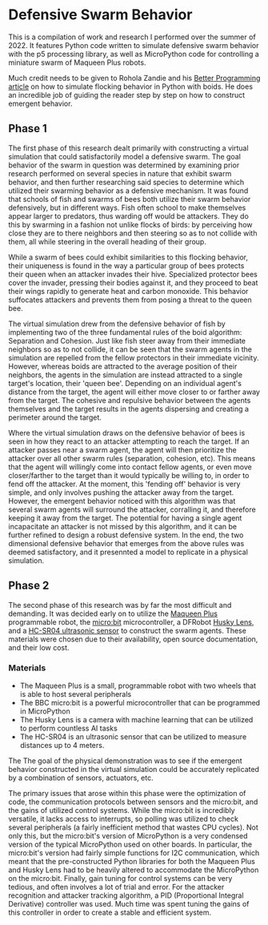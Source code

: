# Defensive Swarm Behavior
This is a compilation of work and research I performed over the summer of 2022. It features Python code written to simulate defensive swarm behavior with the p5 processing library, as well as MicroPython code for controlling a miniature swarm of Maqueen Plus robots. 

Much credit needs to be given to Rohola Zandie and his [Better Programming article](https://betterprogramming.pub/boids-simulating-birds-flock-behavior-in-python-9fff99375118) on how to simulate flocking behavior in  Python with boids. He does an incredible job of guiding the reader step by step on how to construct emergent behavior. 


## Phase 1

The first phase of this research dealt primarily with constructing a virtual simulation that could satisfactorily model a defensive swarm. The goal behavior of the swarm in question was determined by examining prior research performed on several species in nature that exhibit swarm behavior, and then further researching said species to determine which utilized their swarming behavior as a defensive mechanism. It was found that schools of fish and swarms of bees both utilize their swarm behavior defensively, but in different ways. Fish often school to make themselves appear larger to predators, thus warding off would be attackers. They do this by swarming in a fashion not unlike flocks of birds: by perceiving how close they are to there neighbors and then steering so as to not collide with them, all while steering in the overall heading of their group.

While a swarm of bees could exhibit similarities to this flocking behavior, their uniqueness is found in the way a particular group of bees protects their queen when an attacker invades their hive. Specialized protector bees cover the invader, pressing their bodies against it, and they proceed to beat their wings rapidly to generate heat and carbon monoxide. This behavior suffocates attackers and prevents them from posing a threat to the queen bee. 

The virtual simulation drew from the defensive behavior of fish by implementing two of the three fundamental rules of the boid algorithm: Separation and Cohesion. Just like fish steer away from their immediate neighbors so as to not collide, it can be seen that the swarm agents in the simulation are repelled from the fellow protectors in their immediate vicinity. However, whereas boids are attracted to the average position of their neighbors, the agents in the simulation are instead attracted to a single target's location, their 'queen bee'. Depending on an individual agent's distance from the target, the agent will either move closer to or farther away from the target. The cohesive and repulsive behavior between the agents themselves and the target results in the agents dispersing and creating a perimeter around the target. 

Where the virtual simulation draws on the defensive behavior of bees is seen in how they react to an attacker attempting to reach the target. If an attacker passes near a swarm agent, the agent will then prioritize the attacker over all other swarm rules (separation, cohesion, etc). This means that the agent will willingly come into contact fellow agents, or even move closer/farther to the target than it would typically be willing to, in order to fend off the attacker. At the moment, this 'fending off' behavior is very simple, and only involves pushing the attacker away from the target. However, the emergent behavior noticed with this algorithm was that several swarm agents will surround the attacker, corralling it, and therefore keeping it away from the target. The potential for having a single agent incapacitate an attacker is not missed by this algorithm, and it can be further refined to design a robust defensive system. In the end, the two dimensional defensive behavior that emerges from the above rules was deemed satisfactory, and it presennted a model to replicate in a physical simulation. 

## Phase 2

The second phase of this research was by far the most difficult and demanding. It was decided early on to utilize the [Maqueen Plus](https://www.dfrobot.com/product-2026.html) programmable robot, the [micro:bit](https://www.adafruit.com/product/3362) microcontroller, a DFRobot [Husky Lens](https://www.dfrobot.com/product-1922.html), and a [HC-SR04 ultrasonic sensor](https://www.digikey.com/en/products/detail/adafruit-industries-llc/3942/9658069?utm_adgroup=Ultrasonic%20Receivers%2C%20Transmitters&utm_source=google&utm_medium=cpc&utm_campaign=Shopping_Product_Sensors%2C%20Transducers&utm_term=&utm_content=Ultrasonic%20Receivers%2C%20Transmitters&gclid=Cj0KCQjw_7KXBhCoARIsAPdPTfjBblb7MjGRXe6cdxfTLrw86d5XE1xKebulpCZT-P1ZhGtSivsUT_8aAh0iEALw_wcB) to construct the swarm agents. These materials were chosen due to their availability, open source documentation, and their low cost. 


### Materials

- The Maqueen Plus is a small, programmable robot with two wheels that is able to host several peripherals
- The BBC micro:bit is a powerful microcontroller that can be programmed in MicroPython
- The Husky Lens is a camera with machine learning that can be utilized to perform countless AI tasks
- The HC-SR04 is an ultrasonic sensor that can be utilized to measure distances up to 4 meters.


The The goal of the physical demonstration was to see if the emergent behavior constructed in the virtual simulation could be accurately replicated by a combination of sensors, actuators, etc. 

The primary issues that arose within this phase were the optimization of code, the communication protocols between sensors and the micro:bit, and the gains of utilized control systems. While the micro:bit is incredibly versatile, it lacks access to interrupts, so polling was utilized to check several peripherals (a fairly inefficient method that wastes CPU cycles). Not only this, but the micro:bit's version of MicroPython is a very condensed version of the typical MicroPython used on other boards. In particular, the micro:bit's version had fairly simple functions for I2C communication, which meant that the pre-constructed Python libraries for both the Maqueen Plus and Husky Lens had to be heavily altered to accommodate the MicroPython on the micro:bit. Finally, gain tuning for control systems can be very tedious, and often involves a lot of trial and error. For the attacker recognition and attacker tracking algorithm, a PID (Proportional Integral Derivative) controller was used. Much time was spent tuning the gains of this controller in order to create a stable and efficient system.
